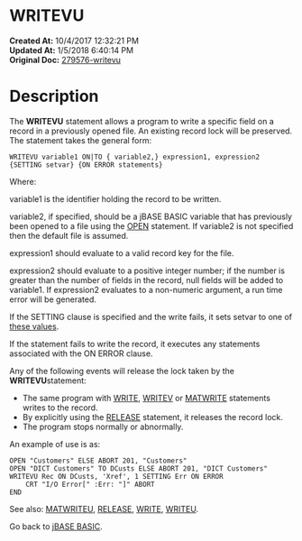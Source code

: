 # WRITEVU

**Created At:** 10/4/2017 12:32:21 PM  
**Updated At:** 1/5/2018 6:40:14 PM  
**Original Doc:** [279576-writevu](https://docs.jbase.com/36868-jbase-basic/279576-writevu)  


# Description

The **WRITEVU** statement allows a program to write a specific field on a record in a previously opened file. An existing record lock will be preserved. The statement takes the general form:

```
WRITEVU variable1 ON|TO { variable2,} expression1, expression2 {SETTING setvar} {ON ERROR statements}
```

Where:

variable1 is the identifier holding the record to be written.

variable2, if specified, should be a jBASE BASIC variable that has previously been opened to a file using the [OPEN](277537-open) statement. If variable2 is not specified then the default file is assumed.

expression1 should evaluate to a valid record key for the file.

expression2 should evaluate to a positive integer number; if the number is greater than the number of fields in the record, null fields will be added to variable1. If expression2 evaluates to a non-numeric argument, a run time error will be generated.

If the SETTING clause is specified and the write fails, it sets setvar to one of [these values](277647-increamental-file-errors).

If the statement fails to write the record, it executes any statements associated with the ON ERROR clause.

Any of the following events will release the lock taken by the **WRITEVU**statement:

- The same program with [WRITE](279568-write), [WRITEV](279574-writev) or [MATWRITE](276964-matwrite) statements writes to the record.
- By explicitly using the [RELEASE](278784-release) statement, it releases the record lock.
- The program stops normally or abnormally.




An example of use is as:

```
OPEN "Customers" ELSE ABORT 201, "Customers" 
OPEN "DICT Customers" TO DCusts ELSE ABORT 201, "DICT Customers" 
WRITEVU Rec ON DCusts, 'Xref', 1 SETTING Err ON ERROR 
    CRT "I/O Error[" :Err: "]" ABORT 
END
```



See also: [MATWRITEU](276970-matwriteu), [RELEASE](278784-release), [WRITE](279568-write), [WRITEU](279573-writeu).

Go back to [jBASE BASIC](263498-jbase-basic).

